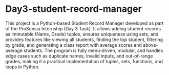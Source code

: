 # Day3-student-record-manager
This project is a Python-based Student Record Manager developed as part of the ProSensia Internship (Day 3 Task). 
It allows adding student records as immutable (Name, Grade) tuples, ensures uniqueness using sets, and provides features like viewing all students, finding the top student, filtering by grade, and generating a class report with average scores and above-average students. The program is fully menu-driven, modular, and handles edge cases such as duplicate names, invalid inputs, and out-of-range grades, making it a practical implementation of tuples, sets, functions, and loops in Python.
